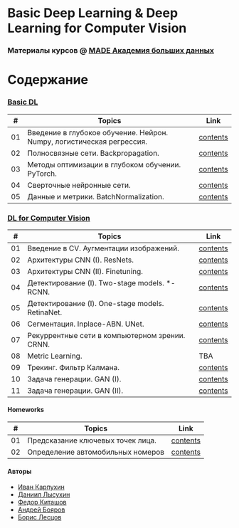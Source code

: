 # Basic Deep Learning & Deep Learning for Computer Vision
### Материалы курсов @ [MADE Академия больших данных](https://data.vk.company)

# Содержание

### [Basic DL](basic_dl)
| #  | Topics 																| Link 													|
| -- | ---------------------------------------------------------------------- | --------------------------------------------------------- |
| 01 | Введение в глубокое обучение. Нейрон. Numpy, логистическая регрессия.	| [contents](basic_dl/seminar01_numpy-logreg)			|
| 02 | Полносвязные сети. Backpropagation.						| [contents](basic_dl/seminar02_numpy-backprop) 		|
| 03 | Методы оптимизации в глубоком обучении. PyTorch.				| [contents](basic_dl/seminar03_pytorch) 				|
| 04 | Сверточные нейронные сети.								| [contents](basic_dl/seminar04-transfer-learning) 		|
| 05 | Данные и метрики. BatchNormalization.						| [contents](basic_dl/seminar05_lightning-optuna) 		|

### [DL for Computer Vision](computer_vision)
| #  | Topics 								| Link 									|
| -- | ---------------------------------------------------- | --------------------------------------------------------- |
| 01 | Введение в CV. Аугментации изображений.      		| [contents](computer_vision/seminar01_opencv_augment) 	|
| 02 | Архитектуры CNN (I). ResNets. 		    		    | [contents](computer_vision/seminar02_resnets)			|
| 03 | Архитектуры CNN (II). Finetuning. 		    		| [contents](computer_vision/seminar03_transfer_learning)	|
| 04 | Детектирование (I). Two-stage models. *-RCNN.		| [contents](computer_vision/seminar04_objdet_rcnn)		|
| 05 | Детектирование (I). One-stage models. RetinaNet. 	| [contents](computer_vision/seminar05_objdet_retina)		|
| 06 | Сегментация. Inplace-ABN. UNet.			        	| [contents](computer_vision/seminar06_segmentation)	
| 07 | Рекуррентные сети в компьютерном зрении. CRNN.       | [contents](computer_vision/seminar07_crnn_carplates)		|
| 08 | Metric Learning.     				                | TBA		|
| 09 | Трекинг. Фильтр Калмана.     				        | [contents](computer_vision/seminar09_tracking)		|
| 10 | Задача генерации. GAN (I).     				        | [contents](computer_vision/seminar10_1d_gan)	    	|
| 11 | Задача генерации. GAN (II).     				        | [contents](computer_vision/seminar11_dcgan)	    	|


#### Homeworks
| #  | Topics 										| Link 													|
| -- | -------------------------------------------- | -----------------------------------------------------	|
| 01 | Предсказание ключевых точек лица.        | [contents](computer_vision/contest01_landmarks) 			|
| 02 | Определение автомобильных номеров        | [contents](computer_vision/contest02_carplates) 	    	|


#### Авторы
* [Иван Карпухин](https://github.com/ivan-chai)
* [Даниил Лысухин](https://github.com/lysukhin)
* [Федор Киташов](https://github.com/owoshch)
* [Андрей Бояров](https://github.com/andrewbo29)
* [Борис Лесцов](https://github.com/BorisLestsov)